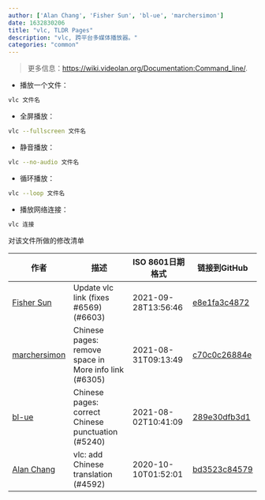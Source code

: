 ```yaml
---
author: ['Alan Chang', 'Fisher Sun', 'bl-ue', 'marchersimon']
date: 1632830206
title: "vlc, TLDR Pages"
description: "vlc, 跨平台多媒体播放器。"
categories: "common"
---
```

> 更多信息：<https://wiki.videolan.org/Documentation:Command_line/>.

- 播放一个文件：

```bash
vlc 文件名
```

- 全屏播放：

```bash
vlc --fullscreen 文件名
```

- 静音播放：

```bash
vlc --no-audio 文件名
```

- 循环播放：

```bash
vlc --loop 文件名
```

- 播放网络连接：

```bash
vlc 连接
```
对该文件所做的修改清单


作者 | 描述 | ISO 8601日期格式 | 链接到GitHub
------|-----|-----|-----
[Fisher Sun](mailto:fisher521.fs@gmail.com) | Update vlc link (fixes #6569) (#6603) | 2021-09-28T13:56:46 | [e8e1fa3c4872](https://github.com/tldr-pages/tldr/commit/e8e1fa3c48726e1ba8fd11035157760c9fbefd81)
[marchersimon](mailto:50295997+marchersimon@users.noreply.github.com) | Chinese pages: remove space in More info link (#6305) | 2021-08-31T09:13:49 | [c70c0c26884e](https://github.com/tldr-pages/tldr/commit/c70c0c26884ee74fabb640cd842d1e4c72d9df4b)
[bl-ue](mailto:54780737+bl-ue@users.noreply.github.com) | Chinese pages: correct Chinese punctuation (#5240) | 2021-08-02T10:41:09 | [289e30dfb3d1](https://github.com/tldr-pages/tldr/commit/289e30dfb3d1d73bade9e3610e12bfc90e9270ae)
[Alan Chang](mailto:tcode2k16@users.noreply.github.com) | vlc: add Chinese translation (#4592) | 2020-10-10T01:52:01 | [bd3523c84579](https://github.com/tldr-pages/tldr/commit/bd3523c8457924dd2f23d462f711ad30b96a4c2c)

